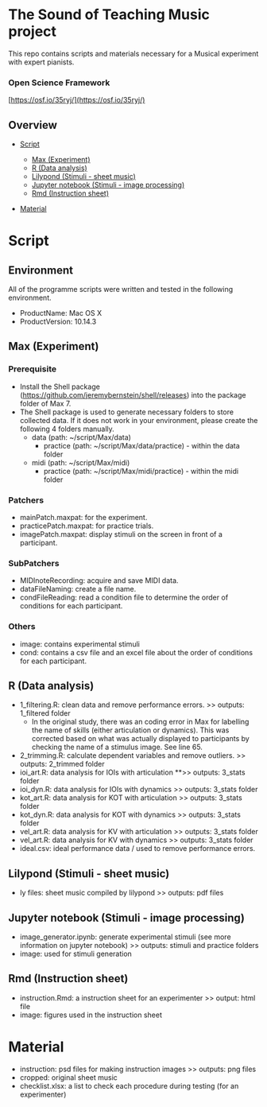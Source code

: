 # The Sound of Teaching Music project
This repo contains scripts and materials necessary for a Musical experiment with expert pianists.

### Open Science Framework
[https://osf.io/35ryj/](https://osf.io/35ryj/)


## Overview
- [Script](#Script)
    + [Max (Experiment)](#Max)
    + [R (Data analysis)](#R)
    + [Lilypond (Stimuli - sheet music)](#Lilypond)
    + [Jupyter notebook (Stimuli - image processing)](#Jupyter-notebook)
    + [Rmd (Instruction sheet)](#Rmd)
    
- [Material](#Material)

# Script
## Environment
All of the programme scripts were written and tested in the following environment.

- ProductName:	Mac OS X  
- ProductVersion:	10.14.3

## Max (Experiment)
### Prerequisite
- Install the Shell package (https://github.com/jeremybernstein/shell/releases) into the package folder of Max 7.
- The Shell package is used to generate necessary folders to store collected data. If it does not work in your environment, please create the following 4 folders manually.
    + data (path: ~/script/Max/data)
        + practice (path: ~/script/Max/data/practice) - within the data folder
    + midi (path: ~/script/Max/midi)
        + practice (path: ~/script/Max/midi/practice) - within the midi folder
        
### Patchers
- mainPatch.maxpat: for the experiment.
- practicePatch.maxpat: for practice trials.
- imagePatch.maxpat: display stimuli on the screen in front of a participant.

### SubPatchers
- MIDInoteRecording: acquire and save MIDI data.
- dataFileNaming: create a file name.
- condFileReading: read a condition file to determine the order of conditions for each participant.

### Others
- image: contains experimental stimuli
- cond: contains a csv file and an excel file about the order of conditions for each participant.

## R (Data analysis)
- 1_filtering.R: clean data and remove performance errors. >> outputs: 1_filtered folder
    + In the original study, there was an coding error in Max for labelling the name of skills (either articulation or dynamics). This was corrected based on what was actually displayed to participants by checking the name of a stimulus image. See line 65.
- 2_trimming.R: calculate dependent variables and remove outliers. >> outputs: 2_trimmed folder
- ioi_art.R: data analysis for IOIs with articulation **>> outputs: 3_stats folder
- ioi_dyn.R: data analysis for IOIs with dynamics >> outputs: 3_stats folder
- kot_art.R: data analysis for KOT with articulation >> outputs: 3_stats folder
- kot_dyn.R: data analysis for KOT with dynamics >> outputs: 3_stats folder
- vel_art.R: data analysis for KV with articulation >> outputs: 3_stats folder
- vel_art.R: data analysis for KV with dynamics >> outputs: 3_stats folder
- ideal.csv: ideal performance data / used to remove performance errors.

## Lilypond (Stimuli - sheet music)
- ly files: sheet music compiled by lilypond >> outputs: pdf files

## Jupyter notebook (Stimuli - image processing)
- image_generator.ipynb: generate experimental stimuli (see more information on jupyter notebook) >> outputs: stimuli and practice folders
- image: used for stimuli generation

## Rmd (Instruction sheet)
- instruction.Rmd:  a instruction sheet for an experimenter >> output: html file
- image: figures used in the instruction sheet

# Material

- instruction: psd files for making instruction images >> outputs: png files
- cropped: original sheet music
- checklist.xlsx: a list to check each procedure during testing (for an experimenter)
